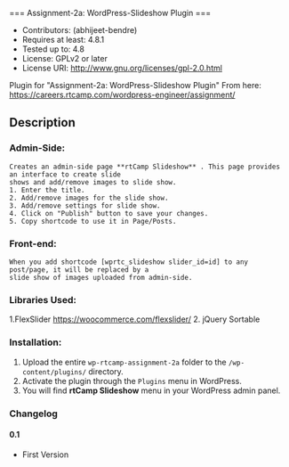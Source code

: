 ===  Assignment-2a: WordPress-Slideshow Plugin ===

* Contributors: (abhijeet-bendre)
* Requires at least: 4.8.1
* Tested up to: 4.8
* License: GPLv2 or later
* License URI: http://www.gnu.org/licenses/gpl-2.0.html

Plugin for "Assignment-2a: WordPress-Slideshow Plugin"
From here: https://careers.rtcamp.com/wordpress-engineer/assignment/

## Description ##

###  Admin-Side:

    Creates an admin-side page **rtCamp Slideshow** . This page provides an interface to create slide
    shows and add/remove images to slide show.
    1. Enter the title.
    2. Add/remove images for the slide show.
    3. Add/remove settings for slide show.
    4. Click on "Publish" button to save your changes.
    5. Copy shortcode to use it in Page/Posts.

### Front-end:

    When you add shortcode [wprtc_slideshow slider_id=id] to any post/page, it will be replaced by a
    slide show of images uploaded from admin-side.

### Libraries Used:
1.FlexSlider https://woocommerce.com/flexslider/
2. jQuery Sortable 

### Installation:

1. Upload the entire `wp-rtcamp-assignment-2a` folder to the `/wp-content/plugins/` directory.
2. Activate the plugin through the `Plugins` menu in WordPress.
3. You will find **rtCamp Slideshow** menu in your WordPress admin panel.


### Changelog

#### 0.1 ####
* First Version

